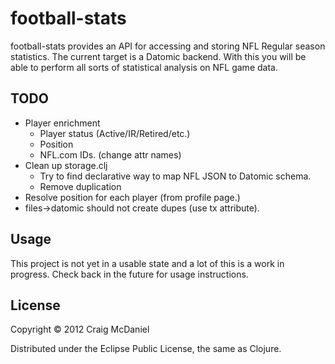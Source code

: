 # football-stats

football-stats provides an API for accessing and storing NFL Regular
season statistics. The current target is a Datomic backend. With this
you will be able to perform all sorts of statistical analysis on NFL
game data.

## TODO

* Player enrichment
  * Player status (Active/IR/Retired/etc.) 
  * Position
  * NFL.com IDs. (change attr names)
* Clean up storage.clj
  * Try to find declarative way to map NFL JSON to Datomic schema.
  * Remove duplication
* Resolve position for each player (from profile page.)
* files->datomic should not create dupes (use tx attribute).

## Usage

This project is not yet in a usable state and a lot of this is a work
in progress. Check back in the future for usage instructions.

## License

Copyright © 2012 Craig McDaniel

Distributed under the Eclipse Public License, the same as Clojure.
